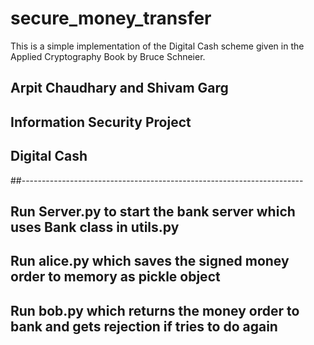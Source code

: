 # secure_money_transfer
This is a simple implementation of the Digital Cash scheme given in the Applied Cryptography Book by Bruce Schneier.
## Arpit Chaudhary and Shivam Garg                    
## Information Security Project
## Digital Cash
##----------------------------------------------------------------------
## Run Server.py to start the bank server which uses Bank class in utils.py
## Run alice.py which saves the signed money order to memory as pickle object
## Run bob.py which returns the money order to bank and gets rejection if tries to do again

